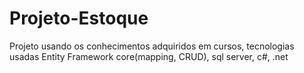 ﻿# Projeto-Estoque

 Projeto usando os conhecimentos adquiridos em cursos, tecnologias usadas Entity Framework core(mapping, CRUD), sql server, c#, .net
 

